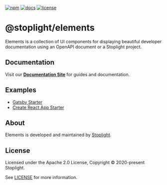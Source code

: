 [![npm](https://img.shields.io/npm/v/@stoplight/elements?style=flat-square)](https://www.npmjs.com/package/@stoplight/elements)
[![docs](https://img.shields.io/badge/API%20Docs-site-green.svg?style=flat-square)](https://meta.stoplight.io/docs/elements)
[![license](https://img.shields.io/npm/l/@stoplight/elements?style=flat-square)](./LICENSE)

# @stoplight/elements

Elements is a collection of UI components for displaying beautiful developer documentation using an OpenAPI document or a Stoplight project.

## Documentation

Visit our **[Documentation Site](https://meta.stoplight.io/docs/elements)** for guides and documentation.


## Examples

- [Gatsby Starter](https://github.com/stoplightio/elements-starter-gatsby)
- [Create React App Starter](https://github.com/stoplightio/elements-starter-react)

## About

Elements is developed and maintained by [Stoplight](https://stoplight.io).

## License

Licensed under the Apache 2.0 License, Copyright © 2020-present Stoplight.

See [LICENSE](LICENSE) for more information.
